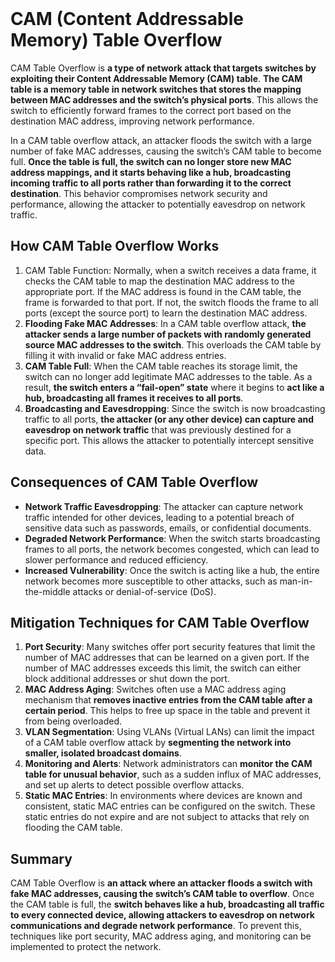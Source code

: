 <br>

# CAM (Content Addressable Memory) Table Overflow
CAM Table Overflow is **a type of network attack that targets switches by exploiting their Content Addressable Memory (CAM) table**. **The CAM table is a memory table in network switches that stores the mapping between MAC addresses and the switch’s physical ports**. This allows the switch to efficiently forward frames to the correct port based on the destination MAC address, improving network performance.

In a CAM table overflow attack, an attacker floods the switch with a large number of fake MAC addresses, causing the switch’s CAM table to become full. **Once the table is full, the switch can no longer store new MAC address mappings, and it starts behaving like a hub, broadcasting incoming traffic to all ports rather than forwarding it to the correct destination**. This behavior compromises network security and performance, allowing the attacker to potentially eavesdrop on network traffic.

## How CAM Table Overflow Works
1. CAM Table Function: Normally, when a switch receives a data frame, it checks the CAM table to map the destination MAC address to the appropriate port. If the MAC address is found in the CAM table, the frame is forwarded to that port. If not, the switch floods the frame to all ports (except the source port) to learn the destination MAC address.
2. **Flooding Fake MAC Addresses**: In a CAM table overflow attack, **the attacker sends a large number of packets with randomly generated source MAC addresses to the switch**. This overloads the CAM table by filling it with invalid or fake MAC address entries.
3. **CAM Table Full**: When the CAM table reaches its storage limit, the switch can no longer add legitimate MAC addresses to the table. As a result, **the switch enters a “fail-open” state** where it begins to **act like a hub, broadcasting all frames it receives to all ports**.
4. **Broadcasting and Eavesdropping**: Since the switch is now broadcasting traffic to all ports, **the attacker (or any other device) can capture and eavesdrop on network traffic** that was previously destined for a specific port. This allows the attacker to potentially intercept sensitive data.

## Consequences of CAM Table Overflow
  - **Network Traffic Eavesdropping**: The attacker can capture network traffic intended for other devices, leading to a potential breach of sensitive data such as passwords, emails, or confidential documents.
  - **Degraded Network Performance**: When the switch starts broadcasting frames to all ports, the network becomes congested, which can lead to slower performance and reduced efficiency.
  - **Increased Vulnerability**: Once the switch is acting like a hub, the entire network becomes more susceptible to other attacks, such as man-in-the-middle attacks or denial-of-service (DoS).

## Mitigation Techniques for CAM Table Overflow
1. **Port Security**: Many switches offer port security features that limit the number of MAC addresses that can be learned on a given port. If the number of MAC addresses exceeds this limit, the switch can either block additional addresses or shut down the port.
2. **MAC Address Aging**: Switches often use a MAC address aging mechanism that **removes inactive entries from the CAM table after a certain period**. This helps to free up space in the table and prevent it from being overloaded.
3. **VLAN Segmentation**: Using VLANs (Virtual LANs) can limit the impact of a CAM table overflow attack by **segmenting the network into smaller, isolated broadcast domains**.
4. **Monitoring and Alerts**: Network administrators can **monitor the CAM table for unusual behavior**, such as a sudden influx of MAC addresses, and set up alerts to detect possible overflow attacks.
5. **Static MAC Entries**: In environments where devices are known and consistent, static MAC entries can be configured on the switch. These static entries do not expire and are not subject to attacks that rely on flooding the CAM table.

## Summary
CAM Table Overflow is **an attack where an attacker floods a switch with fake MAC addresses, causing the switch’s CAM table to overflow**. Once the CAM table is full, the **switch behaves like a hub, broadcasting all traffic to every connected device, allowing attackers to eavesdrop on network communications and degrade network performance**. To prevent this, techniques like port security, MAC address aging, and monitoring can be implemented to protect the network.  
<br>